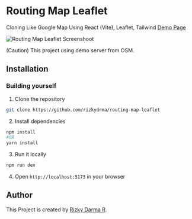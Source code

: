 # Routing Map Leaflet

Cloning Like Google Map Using React (Vite), Leaflet, Tailwind
<a href="https://routing-map-leaflet.vercel.app">Demo Page</a>

![Routing Map Leaflet Screenshoot](https://res.cloudinary.com/de3n7a1r0/image/upload/v1689434939/routing-map_eoyif7.png)

(Caution) This project using demo server from OSM.

## Installation

### Building yourself

1. Clone the repository

```sh
git clone https://github.com/rizkydrma/routing-map-leaflet
```

2. Install dependencies

```sh
npm install
#OR
yarn install
```

3. Run it locally

```sh
npm run dev
```

4. Open `http://localhost:5173` in your browser

## Author

This Project is created by <a href="https://rizkydarma.com">Rizky Darma R</a>.
